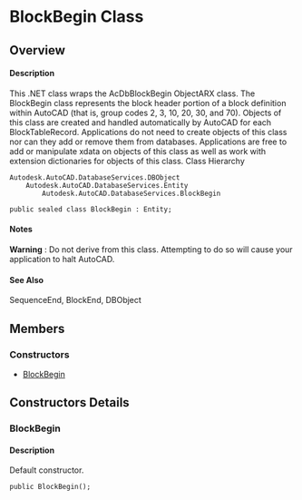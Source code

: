 # BlockBegin Class

## Overview

#### Description
This .NET class wraps the AcDbBlockBegin ObjectARX class. 
The BlockBegin class represents the block header portion of a block definition within AutoCAD (that is, group codes 2, 3, 10, 20, 30, and 70). Objects of this class are created and handled automatically by AutoCAD for each BlockTableRecord. 
Applications do not need to create objects of this class nor can they add or remove them from databases. Applications are free to add or manipulate xdata on objects of this class as well as work with extension dictionaries for objects of this class.
Class Hierarchy
```text
Autodesk.AutoCAD.DatabaseServices.DBObject
    Autodesk.AutoCAD.DatabaseServices.Entity
        Autodesk.AutoCAD.DatabaseServices.BlockBegin
```

```text
public sealed class BlockBegin : Entity;
```

#### Notes
**Warning** : Do not derive from this class. Attempting to do so will cause your application to halt AutoCAD.
#### See Also
SequenceEnd, BlockEnd, DBObject

## Members

### Constructors

- [BlockBegin](#blockbegin)


## Constructors Details

### BlockBegin

#### Description
Default constructor.
```text
public BlockBegin();
```
